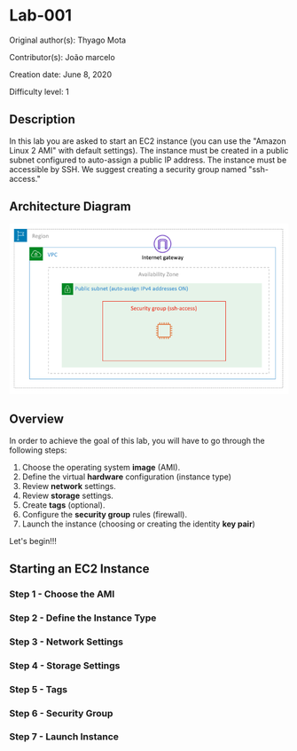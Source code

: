 # Lab-001

Original author(s): Thyago Mota

Contributor(s): João marcelo

Creation date: June 8, 2020

Difficulty level: 1

## Description
In this lab you are asked to start an EC2 instance (you can use the "Amazon Linux 2 AMI" with default settings).  The instance must be created in a public subnet configured to auto-assign a public IP address.  The instance must be accessible by SSH. We suggest creating a security group named "ssh-access."

## Architecture Diagram
![lab-001-01 image](images/lab-001-01.png)

## Overview

In order to achieve the goal of this lab, you will have to go through the following steps:

1. Choose the operating system **image** (AMI).
2. Define the virtual **hardware** configuration (instance type)
3. Review **network** settings. 
4. Review **storage** settings.
5. Create **tags** (optional).
6. Configure the **security group** rules (firewall).
7. Launch the instance (choosing or creating the identity **key pair**)

Let's begin!!!

## Starting an EC2 Instance

### Step 1 - Choose the AMI

### Step 2 - Define the Instance Type
 
### Step 3 - Network Settings

### Step 4 - Storage Settings

### Step 5 - Tags

### Step 6 - Security Group

### Step 7 - Launch Instance  


